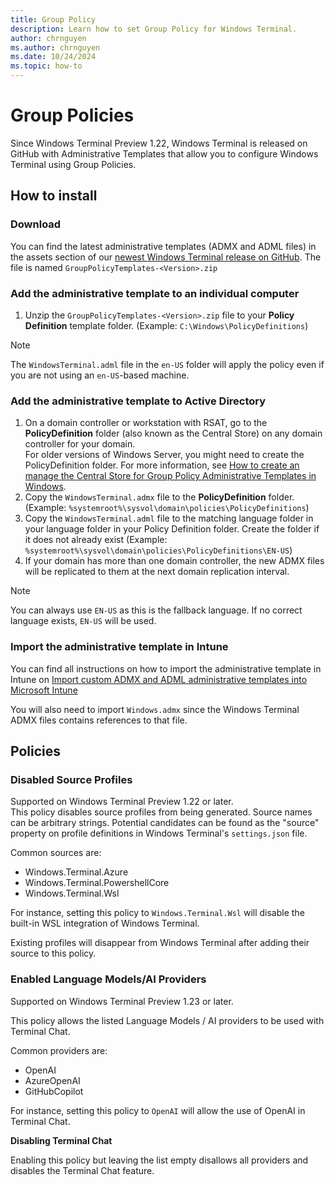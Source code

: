 ```yaml
---
title: Group Policy
description: Learn how to set Group Policy for Windows Terminal.
author: chrnguyen
ms.author: chrnguyen
ms.date: 10/24/2024
ms.topic: how-to 
---
```


# Group Policies

Since Windows Terminal Preview 1.22, Windows Terminal is released on GitHub with Administrative Templates that allow you to configure Windows Terminal using Group Policies.

## How to install

### Download

You can find the latest administrative templates (ADMX and ADML files) in the assets section of our [newest Windows Terminal release on GitHub](https://github.com/microsoft/terminal/releases/latest). The file is named `GroupPolicyTemplates-<Version>.zip`

### Add the administrative template to an individual computer

1. Unzip the `GroupPolicyTemplates-<Version>.zip` file to your **Policy Definition** template folder. (Example: `C:\Windows\PolicyDefinitions`)

> [!NOTE]
> The `WindowsTerminal.adml` file in the `en-US` folder will apply the policy even if you are not using an `en-US`-based machine.

### Add the administrative template to Active Directory

1. On a domain controller or workstation with RSAT, go to the **PolicyDefinition** folder (also known as the Central Store) on any domain controller for your domain. <br>
For older versions of Windows Server, you might need to create the PolicyDefinition folder. For more information, see [How to create an manage the Central Store for Group Policy Administrative Templates in Windows](/troubleshoot/windows-client/group-policy/create-and-manage-central-store).
2. Copy the `WindowsTerminal.admx` file to the **PolicyDefinition** folder. (Example: `%systemroot%\sysvol\domain\policies\PolicyDefinitions`)
3. Copy the `WindowsTerminal.adml` file to the matching language folder in your language folder in your Policy Definition folder. Create the folder if it does not already exist (Example: `%systemroot%\sysvol\domain\policies\PolicyDefinitions\EN-US`)
4. If your domain has more than one domain controller, the new ADMX files will be replicated to them at the next domain replication interval.

> [!NOTE]
> You can always use `EN-US` as this is the fallback language. If no correct language exists, `EN-US` will be used.

### Import the administrative template in Intune

You can find all instructions on how to import the administrative template in Intune on [Import custom ADMX and ADML administrative templates into Microsoft Intune](/mem/intune/configuration/administrative-templates-import-custom#add-the-admx-and-adml-files)

You will also need to import `Windows.admx` since the Windows Terminal ADMX files contains references to that file.

## Policies

### Disabled Source Profiles

Supported on Windows Terminal Preview 1.22 or later.
<br>
This policy disables source profiles from being generated. Source names can be arbitrary strings. Potential candidates can be found as the "source" property on profile definitions in Windows Terminal's `settings.json` file.

Common sources are:
- Windows.Terminal.Azure
- Windows.Terminal.PowershellCore
- Windows.Terminal.Wsl

For instance, setting this policy to `Windows.Terminal.Wsl` will disable the built-in WSL integration of Windows Terminal.

Existing profiles will disappear from Windows Terminal after adding their source to this policy.

### Enabled Language Models/AI Providers

Supported on Windows Terminal Preview 1.23 or later.
<br>

This policy allows the listed Language Models / AI providers to be used with Terminal Chat. <br>

Common providers are:
- OpenAI
- AzureOpenAI
- GitHubCopilot

For instance, setting this policy to `OpenAI` will allow the use of OpenAI in Terminal Chat.

**Disabling Terminal Chat**

Enabling this policy but leaving the list empty disallows all providers and disables the Terminal Chat feature. 
